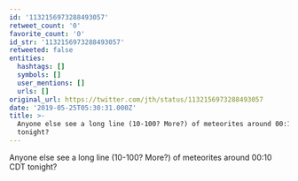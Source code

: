 ```yaml
---
id: '1132156973288493057'
retweet_count: '0'
favorite_count: '0'
id_str: '1132156973288493057'
retweeted: false
entities:
  hashtags: []
  symbols: []
  user_mentions: []
  urls: []
original_url: https://twitter.com/jth/status/1132156973288493057
date: '2019-05-25T05:30:31.000Z'
title: >-
  Anyone else see a long line (10-100? More?) of meteorites around 00:10 CDT
  tonight?
---
```


Anyone else see a long line (10-100? More?) of meteorites around 00:10 CDT tonight?